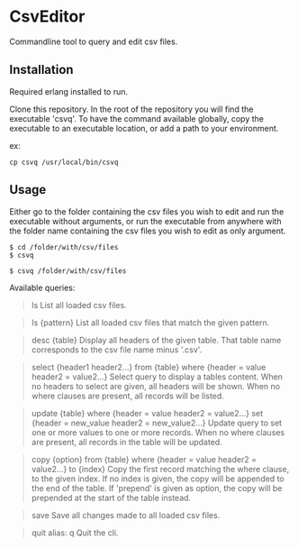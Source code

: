 # CsvEditor

Commandline tool to query and edit csv files.

## Installation

Required erlang installed to run.

Clone this repository. In the root of the repository you will find the executable 'csvq'.
To have the command available globally, copy the executable to an executable location, or add a path to your environment.

ex:
```
cp csvq /usr/local/bin/csvq
```

## Usage

Either go to the folder containing the csv files you wish to edit and run the executable without arguments, or run the executable from anywhere with the folder name containing the csv files you wish to edit as only argument.

```
$ cd /folder/with/csv/files
$ csvq
```

```
$ csvq /folder/with/csv/files
```

Available queries:

> ls
List all loaded csv files.

> ls {pattern}
List all loaded csv files that match the given pattern.

> desc {table}
Display all headers of the given table.
That table name corresponds to the csv file name minus '.csv'.

> select {header1 header2...} from {table} where {header = value header2 = value2...}
Select query to display a tables content.
When no headers to select are given, all headers will be shown.
When no where clauses are present, all records will be listed.

> update {table} where {header = value header2 = value2...} set {header = new_value header2 = new_value2...}
Update query to set one or more values to one or more records.
When no where clauses are present, all records in the table will be updated.

> copy {option} from {table} where {header = value header2 = value2...} to {index}
Copy the first record matching the where clause, to the given index.
If no index is given, the copy will be appended to the end of the table.
If 'prepend' is given as option, the copy will be prepended at the start of the table instead.

> save
Save all changes made to all loaded csv files.

> quit
alias: q
Quit the cli.
